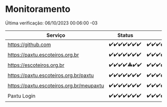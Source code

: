 # Monitoramento

Última verificação: 06/10/2023 00:06:00 -03

|Serviço|Status|Últimas 24h|
|---|---|---|
|https://github.com|<span title="2023-09-29: OK=24">✔️</span><span title="2023-09-30: OK=24">✔️</span><span title="2023-10-01: OK=24">✔️</span><span title="2023-10-02: OK=24">✔️</span><span title="2023-10-03: OK=24">✔️</span><span title="2023-10-04: OK=24">✔️</span><span title="2023-10-05: OK=3">✔️</span>|<span title="05/10/2023 00:06:00 -03 : 200">✔️</span><span title="05/10/2023 01:07:00 -03 : 200">✔️</span><span title="05/10/2023 02:05:00 -03 : 200">✔️</span><span title="05/10/2023 03:08:00 -03 : 200">✔️</span><span title="05/10/2023 04:05:00 -03 : 200">✔️</span><span title="05/10/2023 05:08:00 -03 : 200">✔️</span><span title="05/10/2023 06:06:00 -03 : 200">✔️</span><span title="05/10/2023 07:07:00 -03 : 200">✔️</span><span title="05/10/2023 08:03:00 -03 : 200">✔️</span><span title="05/10/2023 09:11:00 -03 : 200">✔️</span><span title="05/10/2023 10:11:00 -03 : 200">✔️</span><span title="05/10/2023 11:06:00 -03 : 200">✔️</span><span title="05/10/2023 12:06:00 -03 : 200">✔️</span><span title="05/10/2023 13:07:00 -03 : 200">✔️</span><span title="05/10/2023 14:04:00 -03 : 200">✔️</span><span title="05/10/2023 15:08:00 -03 : 200">✔️</span><span title="05/10/2023 16:03:00 -03 : 200">✔️</span><span title="05/10/2023 17:06:00 -03 : 200">✔️</span><span title="05/10/2023 18:04:00 -03 : 200">✔️</span><span title="05/10/2023 19:04:00 -03 : 200">✔️</span><span title="05/10/2023 20:05:00 -03 : 200">✔️</span><span title="05/10/2023 21:29:00 -03 : 200">✔️</span><span title="05/10/2023 22:41:00 -03 : 200">✔️</span><span title="05/10/2023 23:14:00 -03 : 200">✔️</span><span title="06/10/2023 00:06:00 -03 : 200">✔️</span>|
|https://paxtu.escoteiros.org.br|<span title="2023-09-29: OK=24">✔️</span><span title="2023-09-30: OK=24">✔️</span><span title="2023-10-01: OK=24">✔️</span><span title="2023-10-02: OK=24">✔️</span><span title="2023-10-03: OK=24">✔️</span><span title="2023-10-04: OK=24">✔️</span><span title="2023-10-05: OK=3">✔️</span>|<span title="05/10/2023 00:06:00 -03 : 200">✔️</span><span title="05/10/2023 01:07:00 -03 : 200">✔️</span><span title="05/10/2023 02:05:00 -03 : 200">✔️</span><span title="05/10/2023 03:08:00 -03 : 200">✔️</span><span title="05/10/2023 04:05:00 -03 : 200">✔️</span><span title="05/10/2023 05:08:00 -03 : 200">✔️</span><span title="05/10/2023 06:06:00 -03 : 200">✔️</span><span title="05/10/2023 07:07:00 -03 : 200">✔️</span><span title="05/10/2023 08:03:00 -03 : 200">✔️</span><span title="05/10/2023 09:11:00 -03 : 200">✔️</span><span title="05/10/2023 10:11:00 -03 : 200">✔️</span><span title="05/10/2023 11:06:00 -03 : 200">✔️</span><span title="05/10/2023 12:06:00 -03 : 200">✔️</span><span title="05/10/2023 13:07:00 -03 : 200">✔️</span><span title="05/10/2023 14:04:00 -03 : 200">✔️</span><span title="05/10/2023 15:08:00 -03 : 200">✔️</span><span title="05/10/2023 16:03:00 -03 : 200">✔️</span><span title="05/10/2023 17:06:00 -03 : 200">✔️</span><span title="05/10/2023 18:04:00 -03 : 200">✔️</span><span title="05/10/2023 19:04:00 -03 : 200">✔️</span><span title="05/10/2023 20:05:00 -03 : 200">✔️</span><span title="05/10/2023 21:29:00 -03 : 200">✔️</span><span title="05/10/2023 22:41:00 -03 : 200">✔️</span><span title="05/10/2023 23:14:00 -03 : 200">✔️</span><span title="06/10/2023 00:06:00 -03 : 200">✔️</span>|
|https://escoteiros.org.br|<span title="2023-09-29: OK=24">✔️</span><span title="2023-09-30: OK=24">✔️</span><span title="2023-10-01: OK=24">✔️</span><span title="2023-10-02: OK=24">✔️</span><span title="2023-10-03: OK=23, Falhas=1">⚠️</span><span title="2023-10-04: OK=24">✔️</span><span title="2023-10-05: OK=3">✔️</span>|<span title="05/10/2023 00:06:00 -03 : 200">✔️</span><span title="05/10/2023 01:07:00 -03 : 200">✔️</span><span title="05/10/2023 02:05:00 -03 : 200">✔️</span><span title="05/10/2023 03:08:00 -03 : 200">✔️</span><span title="05/10/2023 04:05:00 -03 : 200">✔️</span><span title="05/10/2023 05:09:00 -03 : 200">✔️</span><span title="05/10/2023 06:06:00 -03 : 200">✔️</span><span title="05/10/2023 07:07:00 -03 : 200">✔️</span><span title="05/10/2023 08:03:00 -03 : 200">✔️</span><span title="05/10/2023 09:11:00 -03 : 200">✔️</span><span title="05/10/2023 10:11:00 -03 : 200">✔️</span><span title="05/10/2023 11:06:00 -03 : 200">✔️</span><span title="05/10/2023 12:06:00 -03 : 200">✔️</span><span title="05/10/2023 13:07:00 -03 : 200">✔️</span><span title="05/10/2023 14:04:00 -03 : 200">✔️</span><span title="05/10/2023 15:08:00 -03 : 200">✔️</span><span title="05/10/2023 16:03:00 -03 : 200">✔️</span><span title="05/10/2023 17:06:00 -03 : 200">✔️</span><span title="05/10/2023 18:04:00 -03 : 200">✔️</span><span title="05/10/2023 19:04:00 -03 : 200">✔️</span><span title="05/10/2023 20:05:00 -03 : 200">✔️</span><span title="05/10/2023 21:29:00 -03 : 200">✔️</span><span title="05/10/2023 22:41:00 -03 : 200">✔️</span><span title="05/10/2023 23:14:00 -03 : 200">✔️</span><span title="06/10/2023 00:06:00 -03 : 200">✔️</span>|
|https://paxtu.escoteiros.org.br/paxtu|<span title="2023-09-29: OK=24">✔️</span><span title="2023-09-30: OK=24">✔️</span><span title="2023-10-01: OK=24">✔️</span><span title="2023-10-02: OK=24">✔️</span><span title="2023-10-03: OK=24">✔️</span><span title="2023-10-04: OK=24">✔️</span><span title="2023-10-05: OK=3">✔️</span>|<span title="05/10/2023 00:06:00 -03 : 200">✔️</span><span title="05/10/2023 01:07:00 -03 : 200">✔️</span><span title="05/10/2023 02:05:00 -03 : 200">✔️</span><span title="05/10/2023 03:08:00 -03 : 200">✔️</span><span title="05/10/2023 04:05:00 -03 : 200">✔️</span><span title="05/10/2023 05:09:00 -03 : 200">✔️</span><span title="05/10/2023 06:06:00 -03 : 200">✔️</span><span title="05/10/2023 07:07:00 -03 : 200">✔️</span><span title="05/10/2023 08:03:00 -03 : 200">✔️</span><span title="05/10/2023 09:11:00 -03 : 200">✔️</span><span title="05/10/2023 10:11:00 -03 : 200">✔️</span><span title="05/10/2023 11:06:00 -03 : 200">✔️</span><span title="05/10/2023 12:06:00 -03 : 200">✔️</span><span title="05/10/2023 13:07:00 -03 : 200">✔️</span><span title="05/10/2023 14:04:00 -03 : 200">✔️</span><span title="05/10/2023 15:08:00 -03 : 200">✔️</span><span title="05/10/2023 16:03:00 -03 : 200">✔️</span><span title="05/10/2023 17:06:00 -03 : 200">✔️</span><span title="05/10/2023 18:04:00 -03 : 200">✔️</span><span title="05/10/2023 19:04:00 -03 : 200">✔️</span><span title="05/10/2023 20:05:00 -03 : 200">✔️</span><span title="05/10/2023 21:29:00 -03 : 200">✔️</span><span title="05/10/2023 22:41:00 -03 : 200">✔️</span><span title="05/10/2023 23:14:00 -03 : 200">✔️</span><span title="06/10/2023 00:06:00 -03 : 200">✔️</span>|
|https://paxtu.escoteiros.org.br/meupaxtu|<span title="2023-09-29: OK=24">✔️</span><span title="2023-09-30: OK=24">✔️</span><span title="2023-10-01: OK=24">✔️</span><span title="2023-10-02: OK=24">✔️</span><span title="2023-10-03: OK=24">✔️</span><span title="2023-10-04: OK=24">✔️</span><span title="2023-10-05: OK=3">✔️</span>|<span title="05/10/2023 00:06:00 -03 : 200">✔️</span><span title="05/10/2023 01:07:00 -03 : 200">✔️</span><span title="05/10/2023 02:05:00 -03 : 200">✔️</span><span title="05/10/2023 03:08:00 -03 : 200">✔️</span><span title="05/10/2023 04:05:00 -03 : 200">✔️</span><span title="05/10/2023 05:09:00 -03 : 200">✔️</span><span title="05/10/2023 06:06:00 -03 : 200">✔️</span><span title="05/10/2023 07:07:00 -03 : 200">✔️</span><span title="05/10/2023 08:03:00 -03 : 200">✔️</span><span title="05/10/2023 09:11:00 -03 : 200">✔️</span><span title="05/10/2023 10:11:00 -03 : 200">✔️</span><span title="05/10/2023 11:06:00 -03 : 200">✔️</span><span title="05/10/2023 12:06:00 -03 : 200">✔️</span><span title="05/10/2023 13:07:00 -03 : 200">✔️</span><span title="05/10/2023 14:04:00 -03 : 200">✔️</span><span title="05/10/2023 15:08:00 -03 : 200">✔️</span><span title="05/10/2023 16:03:00 -03 : 200">✔️</span><span title="05/10/2023 17:06:00 -03 : 200">✔️</span><span title="05/10/2023 18:04:00 -03 : 200">✔️</span><span title="05/10/2023 19:04:00 -03 : 200">✔️</span><span title="05/10/2023 20:05:00 -03 : 200">✔️</span><span title="05/10/2023 21:29:00 -03 : 200">✔️</span><span title="05/10/2023 22:41:00 -03 : 200">✔️</span><span title="05/10/2023 23:14:00 -03 : 200">✔️</span><span title="06/10/2023 00:06:00 -03 : 200">✔️</span>|
|Paxtu Login|<span title="2023-09-29: OK=24">✔️</span><span title="2023-09-30: OK=24">✔️</span><span title="2023-10-01: OK=24">✔️</span><span title="2023-10-02: OK=24">✔️</span><span title="2023-10-03: OK=24">✔️</span><span title="2023-10-04: OK=24">✔️</span><span title="2023-10-05: OK=3">✔️</span>|<span title="05/10/2023 00:06:00 -03 : 200">✔️</span><span title="05/10/2023 01:07:00 -03 : 200">✔️</span><span title="05/10/2023 02:05:00 -03 : 200">✔️</span><span title="05/10/2023 03:08:00 -03 : 200">✔️</span><span title="05/10/2023 04:05:00 -03 : 200">✔️</span><span title="05/10/2023 05:09:00 -03 : 200">✔️</span><span title="05/10/2023 06:06:00 -03 : 200">✔️</span><span title="05/10/2023 07:07:00 -03 : 200">✔️</span><span title="05/10/2023 08:03:00 -03 : 200">✔️</span><span title="05/10/2023 09:11:00 -03 : 200">✔️</span><span title="05/10/2023 10:11:00 -03 : 200">✔️</span><span title="05/10/2023 11:06:00 -03 : 200">✔️</span><span title="05/10/2023 12:06:00 -03 : 200">✔️</span><span title="05/10/2023 13:07:00 -03 : 200">✔️</span><span title="05/10/2023 14:04:00 -03 : 200">✔️</span><span title="05/10/2023 15:08:00 -03 : 200">✔️</span><span title="05/10/2023 16:03:00 -03 : 200">✔️</span><span title="05/10/2023 17:06:00 -03 : 200">✔️</span><span title="05/10/2023 18:04:00 -03 : 200">✔️</span><span title="05/10/2023 19:04:00 -03 : 200">✔️</span><span title="05/10/2023 20:05:00 -03 : 200">✔️</span><span title="05/10/2023 21:29:00 -03 : 200">✔️</span><span title="05/10/2023 22:41:00 -03 : 200">✔️</span><span title="05/10/2023 23:14:00 -03 : 200">✔️</span><span title="06/10/2023 00:06:00 -03 : 200">✔️</span>|

